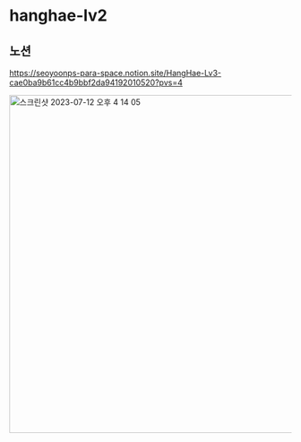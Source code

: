 # hanghae-lv2


## 노션
https://seoyoonps-para-space.notion.site/HangHae-Lv3-cae0ba9b61cc4b9bbf2da94192010520?pvs=4

<img width="603" alt="스크린샷 2023-07-12 오후 4 14 05" src="https://github.com/codegyeon/hanghae-Lv3/assets/99954094/934851bf-35d2-4e27-85da-16b4be728419">
